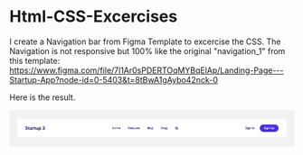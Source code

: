 # Html-CSS-Excercises
I create a Navigation bar from Figma Template to excercise the CSS. The Navigation is not responsive but 100% like the original "navigation_1" from this template: https://www.figma.com/file/7l1Ar0sPDERTOqMYBqElAp/Landing-Page---Startup-App?node-id=0-5403&t=8tBwA1gAybo42nck-0

Here is the result.

<center><img src="https://github.com/kadoubleU/Html-CSS-Excercises/blob/main/08.nav-bars/01.navBar-style01/result.png" alt="Navigation Bar"></center>
